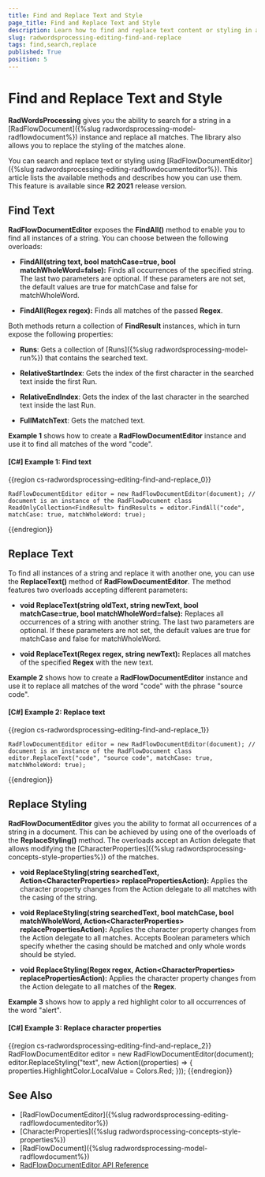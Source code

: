 ```yaml
---
title: Find and Replace Text and Style
page_title: Find and Replace Text and Style
description: Learn how to find and replace text content or styling in a document using WordsProcessing.
slug: radwordsprocessing-editing-find-and-replace
tags: find,search,replace
published: True
position: 5
---
```


# Find and Replace Text and Style

**RadWordsProcessing** gives you the ability to search for a string in a [RadFlowDocument]({%slug radwordsprocessing-model-radflowdocument%}) instance and replace all matches. The library also allows you to replace the styling of the matches alone.

You can search and replace text or styling using [RadFlowDocumentEditor]({%slug radwordsprocessing-editing-radflowdocumenteditor%}). This article lists the available methods and describes how you can use them. This feature is available since **R2 2021** release version.


## Find Text

**RadFlowDocumentEditor** exposes the **FindAll()** method to enable you to find all instances of a string. You can choose between the following overloads:

* **FindAll(string text, bool matchCase=true, bool matchWholeWord=false):** Finds all occurrences of the specified string. The last two parameters are optional. If these parameters are not set, the default values are true for matchCase and false for matchWholeWord.

* **FindAll(Regex regex):** Finds all matches of the passed **Regex**.

Both methods return a collection of **FindResult** instances, which in turn expose the following properties:

* **Runs**: Gets a collection of [Runs]({%slug radwordsprocessing-model-run%}) that contains the searched text.

* **RelativeStartIndex**: Gets the index of the first character in the searched text inside the first Run.

* **RelativeEndIndex**: Gets the index of the last character in the searched text inside the last Run.

* **FullMatchText**: Gets the matched text.

**Example 1** shows how to create a **RadFlowDocumentEditor** instance and use it to find all matches of the word "code".

#### **[C#] Example 1: Find text**

{{region cs-radwordsprocessing-editing-find-and-replace_0}}

	RadFlowDocumentEditor editor = new RadFlowDocumentEditor(document); // document is an instance of the RadFlowDocument class
	ReadOnlyCollection<FindResult> findResults = editor.FindAll("code", matchCase: true, matchWholeWord: true);
{{endregion}}

## Replace Text

To find all instances of a string and replace it with another one, you can use the **ReplaceText()** method of **RadFlowDocumentEditor**. The method features two overloads accepting different parameters:


* **void ReplaceText(string oldText, string newText, bool matchCase=true, bool matchWholeWord=false):** Replaces all occurrences of a string with another string. The last two parameters are optional. If these parameters are not set, the default values are true for matchCase and false for matchWholeWord.

* **void ReplaceText(Regex regex, string newText):** Replaces all matches of the specified **Regex** with the new text.


**Example 2** shows how to create a **RadFlowDocumentEditor** instance and use it to replace all matches of the word "code" with the phrase "source code".


#### **[C#] Example 2: Replace text**

{{region cs-radwordsprocessing-editing-find-and-replace_1}}

	RadFlowDocumentEditor editor = new RadFlowDocumentEditor(document); // document is an instance of the RadFlowDocument class
	editor.ReplaceText("code", "source code", matchCase: true, matchWholeWord: true);
{{endregion}}


## Replace Styling

__RadFlowDocumentEditor__ gives you the ability to format all occurrences of a string in a document. This can be achieved by using one of the overloads of the __ReplaceStyling()__ method. The overloads accept an Action delegate that allows modifying the [CharacterProperties]({%slug radwordsprocessing-concepts-style-properties%}) of the matches.


* __void ReplaceStyling(string searchedText, Action&lt;CharacterProperties&gt; replacePropertiesAction):__ Applies the character property changes from the Action delegate to all matches with the casing of the string.

* __void ReplaceStyling(string searchedText, bool matchCase, bool matchWholeWord, Action&lt;CharacterProperties&gt; replacePropertiesAction):__ Applies the character property changes from the Action delegate to all matches. Accepts Boolean parameters which specify whether the casing should be matched and only whole words should be styled.

* __void ReplaceStyling(Regex regex, Action&lt;CharacterProperties&gt; replacePropertiesAction):__ Applies the character property changes from the Action delegate to all matches of the __Regex__.


**Example 3** shows how to apply a red highlight color to all occurrences of the word "alert".


#### **[C#] Example 3: Replace character properties**

{{region cs-radwordsprocessing-editing-find-and-replace_2}}
	RadFlowDocumentEditor editor = new RadFlowDocumentEditor(document);
	editor.ReplaceStyling("text", new Action<CharacterProperties>((properties) =>
	{
	    properties.HighlightColor.LocalValue = Colors.Red;
	}));
{{endregion}}



## See Also

 * [RadFlowDocumentEditor]({%slug radwordsprocessing-editing-radflowdocumenteditor%})
 * [CharacterProperties]({%slug radwordsprocessing-concepts-style-properties%}) 
 * [RadFlowDocument]({%slug radwordsprocessing-model-radflowdocument%}) 
 * [RadFlowDocumentEditor API Reference](https://docs.telerik.com/devtools/document-processing/api/Telerik.Windows.Documents.Flow.Model.Editing.RadFlowDocumentEditor.html)
